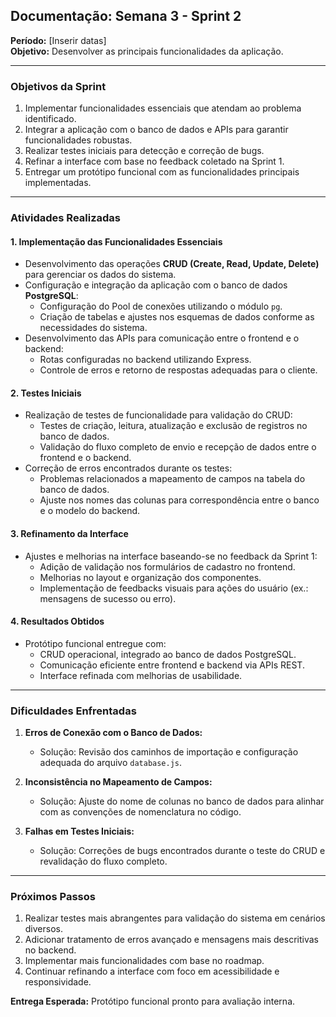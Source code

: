 ## Documentação: Semana 3 - Sprint 2  
**Período:** [Inserir datas]  
**Objetivo:** Desenvolver as principais funcionalidades da aplicação.  

---

### **Objetivos da Sprint**  
1. Implementar funcionalidades essenciais que atendam ao problema identificado.  
2. Integrar a aplicação com o banco de dados e APIs para garantir funcionalidades robustas.  
3. Realizar testes iniciais para detecção e correção de bugs.  
4. Refinar a interface com base no feedback coletado na Sprint 1.  
5. Entregar um protótipo funcional com as funcionalidades principais implementadas.  

---

### **Atividades Realizadas**  

#### **1. Implementação das Funcionalidades Essenciais**
- Desenvolvimento das operações **CRUD (Create, Read, Update, Delete)** para gerenciar os dados do sistema.  
- Configuração e integração da aplicação com o banco de dados **PostgreSQL**:  
  - Configuração do Pool de conexões utilizando o módulo `pg`.  
  - Criação de tabelas e ajustes nos esquemas de dados conforme as necessidades do sistema.  
- Desenvolvimento das APIs para comunicação entre o frontend e o backend:  
  - Rotas configuradas no backend utilizando Express.  
  - Controle de erros e retorno de respostas adequadas para o cliente.  

#### **2. Testes Iniciais**
- Realização de testes de funcionalidade para validação do CRUD:  
  - Testes de criação, leitura, atualização e exclusão de registros no banco de dados.  
  - Validação do fluxo completo de envio e recepção de dados entre o frontend e o backend.  
- Correção de erros encontrados durante os testes:  
  - Problemas relacionados a mapeamento de campos na tabela do banco de dados.  
  - Ajuste nos nomes das colunas para correspondência entre o banco e o modelo do backend.  

#### **3. Refinamento da Interface**
- Ajustes e melhorias na interface baseando-se no feedback da Sprint 1:  
  - Adição de validação nos formulários de cadastro no frontend.  
  - Melhorias no layout e organização dos componentes.  
  - Implementação de feedbacks visuais para ações do usuário (ex.: mensagens de sucesso ou erro).  

#### **4. Resultados Obtidos**
- Protótipo funcional entregue com:  
  - CRUD operacional, integrado ao banco de dados PostgreSQL.  
  - Comunicação eficiente entre frontend e backend via APIs REST.  
  - Interface refinada com melhorias de usabilidade.  

---

### **Dificuldades Enfrentadas**  
1. **Erros de Conexão com o Banco de Dados:**  
   - Solução: Revisão dos caminhos de importação e configuração adequada do arquivo `database.js`.  

2. **Inconsistência no Mapeamento de Campos:**  
   - Solução: Ajuste do nome de colunas no banco de dados para alinhar com as convenções de nomenclatura no código.  

3. **Falhas em Testes Iniciais:**  
   - Solução: Correções de bugs encontrados durante o teste do CRUD e revalidação do fluxo completo.

---

### **Próximos Passos**
1. Realizar testes mais abrangentes para validação do sistema em cenários diversos.  
2. Adicionar tratamento de erros avançado e mensagens mais descritivas no backend.  
3. Implementar mais funcionalidades com base no roadmap.  
4. Continuar refinando a interface com foco em acessibilidade e responsividade.  

**Entrega Esperada:** Protótipo funcional pronto para avaliação interna.
